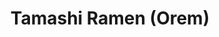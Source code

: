 ---
layout: place
title: "Tamashi Ramen (Orem)"
permalink: /utah/orem/tamashi-ramen-orem.html
stateAbbr: UT
stateName: Utah
cityName: Orem
seo:
  name: "Tamashi Ramen (Orem)"
  type: Restaurant
  links: http://www.tamashiramen.com/
description: "Tamashi Ramen (Orem) serves delicious sushi in Orem, Utah. Try fresh Japanese dishes for a great dining experience. "
place_id: ChIJLUKkIfmbTYcRfgiv04eMYuk
photos:
  - name: >-
      places/ChIJLUKkIfmbTYcRfgiv04eMYuk/photos/AeeoHcIRSd4gbe8WZteX7goHlAp64Cc_3eRituKHDV9ahsKjsaa5wnNvakalDkB_icuFp9wWF22O8-cvMT0lgJEnsMjaKZwEAUgBZ1Luy3ETCWkSBdk6U91dY1pIECvI0SYpftXuoy1kYHmAxZGS8hz5qiVp4CLED2L5_U3m_A91j-S31XoJ6AKjQ1cvMNV9dcl2z9JrqU6TkMITfg11phF9iIiH5OE_4sH6RmaRPIbaUUFyDm07CWwgcCGkeofwNp5ZItaJYD4ZrzJt6YulsbvTOl_b-z6PFwq03GaBxHbTjfetMw
    widthPx: 960
    heightPx: 540
    authorAttributions:
      - displayName: Tamashi Ramen (Orem)
        uri: https://maps.google.com/maps/contrib/104676600163806364399
        photoUri: >-
          https://lh3.googleusercontent.com/a-/ALV-UjXc15ejZOb3bdHKRcUejv6MJjykEIql8g_xYEbJVDPbByhferJH=s100-p-k-no-mo
    flagContentUri: >-
      https://www.google.com/local/imagery/report/?cb_client=maps_api_places.places_api&image_key=!1e10!2sAF1QipPzZeYIMOkz4MsgSaTm3xlt1BgIUgkXuEfOO0zK&hl=en-US
    googleMapsUri: >-
      https://www.google.com/maps/place//data=!3m4!1e2!3m2!1sAF1QipPzZeYIMOkz4MsgSaTm3xlt1BgIUgkXuEfOO0zK!2e10!4m2!3m1!1s0x874d9bf921a4422d:0xe9628c87d3af087e
  - name: >-
      places/ChIJLUKkIfmbTYcRfgiv04eMYuk/photos/AeeoHcJ3yZIrOEuIhF1fnR4BorylO3x5y-0wsLF_arBwrWNE0iVoO_sblGUEB5C2PYkQ1tnKHbbiROfiVxLddsxW7A0o0WBNGtSfnsIpDchNwGohN-f_AfLfrsB6WAmXadGDx3XaojERtv2ijsmajVywvaZeBJtEeJ8Fj906EmutOzGbIKTImvBJ-gpnxSPh4FKdfMid0iVVxnWYyu7ghQeWmHVg8Wt_qC_sPJzuMiwsN3cOIeeXCAhw0pftcIaTDdHshO3PwDouS58tiO3-s9gn2ffrLHruo-XA8nQ6HNi-exJjiA
    widthPx: 1400
    heightPx: 800
    authorAttributions:
      - displayName: Tamashi Ramen (Orem)
        uri: https://maps.google.com/maps/contrib/104676600163806364399
        photoUri: >-
          https://lh3.googleusercontent.com/a-/ALV-UjXc15ejZOb3bdHKRcUejv6MJjykEIql8g_xYEbJVDPbByhferJH=s100-p-k-no-mo
    flagContentUri: >-
      https://www.google.com/local/imagery/report/?cb_client=maps_api_places.places_api&image_key=!1e10!2sAF1QipM8D7bIMAYXh6mhVqk8FyiYEdWFr-qUbKIIdRYj&hl=en-US
    googleMapsUri: >-
      https://www.google.com/maps/place//data=!3m4!1e2!3m2!1sAF1QipM8D7bIMAYXh6mhVqk8FyiYEdWFr-qUbKIIdRYj!2e10!4m2!3m1!1s0x874d9bf921a4422d:0xe9628c87d3af087e
  - name: >-
      places/ChIJLUKkIfmbTYcRfgiv04eMYuk/photos/AeeoHcLOxAhSltLynvU3iOLoehr-zxRPDgbgMs3P9SbaUrlQ8bf-3NcdQh4dKO2RhkJUZ7Z_Pjah9_Os2OXWdumSKQYnL6VfEZHQ0KqQxrkqeqEmLACWCXhGFJZ5HgXfge_hXLGnpokuzhRZEUPzNjL27FLldKpsx7M1j131WQ4QIgGNkWZ6eO84-XPi44CTrbjJ8xnDfm3wUc-wHkwZkjYgZWvUJmD9QCf1tzDNf7yCZoAG6ltVm4fqn02LlRusBJKohnyBmpPzy4ZEApq23E7lWBRe2rhaE1VYSSdaCHowlwJV1bgnKzdrXPPFOkT-VeoUI6tHsgeQWHD6RYqmIxPsXlXgJxpcygFtD1sKHNXxEmrTzVyRouRC76fiUI25dbt98rVCui37m590ZNSNTPkPcLveHHanTen3BGVFdFG8raf3bg
    widthPx: 3024
    heightPx: 4032
    authorAttributions:
      - displayName: Lad Man
        uri: https://maps.google.com/maps/contrib/102282233569384522849
        photoUri: >-
          https://lh3.googleusercontent.com/a-/ALV-UjV2Bykx0JoRLNlhcA-01pkeu-PNLg0B6Yf2ilTSFuWHRkILiyO2=s100-p-k-no-mo
    flagContentUri: >-
      https://www.google.com/local/imagery/report/?cb_client=maps_api_places.places_api&image_key=!1e10!2sCIHM0ogKEICAgIDXqfGuLQ&hl=en-US
    googleMapsUri: >-
      https://www.google.com/maps/place//data=!3m4!1e2!3m2!1sCIHM0ogKEICAgIDXqfGuLQ!2e10!4m2!3m1!1s0x874d9bf921a4422d:0xe9628c87d3af087e
  - name: >-
      places/ChIJLUKkIfmbTYcRfgiv04eMYuk/photos/AeeoHcJrnT8Yxw0NO9SlcEvvUc1EHR4jv4AIuzrfJ2EYocWv6tk_6SFKIDiRTFmnDB_ZUgjixNgM_v0lvZXnCQQ5h1W4G1EsdFVULiBmL9fuUY33HOdmBOiYkCb-DJqlSol5jbdR8ytKa5MvpClS7wD2p9kvGWeyDoeShInMyvrUdohBFzxNyX4W93u5CWcNz0LuKRRMZJcPUnxTaAaJIYqnNNwZaF39aC6PPR813fVl42HkU8ZmQ8Xz1IDb5lM8IyKGSxymks-0g9GCf0PV3SgHJRP6epLDRQ38JpJnQh51SCp9HdnjC2hjfxiWuuxPacPuy-Ze8pziOQTUiX8XhqrX_4UNB9DErRaTstiY0JnyoXoy2cGBskrK18KOIfa8-ulBJGuZgAxD9XbrXlS72i1ScgbvaD3aqojDNZQZIyK-LNNMlCh9
    widthPx: 4032
    heightPx: 2268
    authorAttributions:
      - displayName: Ernie Hernandez
        uri: https://maps.google.com/maps/contrib/107453398201517004249
        photoUri: >-
          https://lh3.googleusercontent.com/a-/ALV-UjUAzbAlKwpyGYLHO7W8UFCASg2IWfGFEHhyPBoN7BHlid6slMlF6Q=s100-p-k-no-mo
    flagContentUri: >-
      https://www.google.com/local/imagery/report/?cb_client=maps_api_places.places_api&image_key=!1e10!2sCIHM0ogKEICAgIC_vKbGlQE&hl=en-US
    googleMapsUri: >-
      https://www.google.com/maps/place//data=!3m4!1e2!3m2!1sCIHM0ogKEICAgIC_vKbGlQE!2e10!4m2!3m1!1s0x874d9bf921a4422d:0xe9628c87d3af087e
  - name: >-
      places/ChIJLUKkIfmbTYcRfgiv04eMYuk/photos/AeeoHcKfK5zgo2xXubGxlwqfSvWm2rvP97iIExDO1q3oEB3fY8_asCuqKG9e_mITcyz60Le0p4VYM0WSUa2lu8DbgD6yeB258shVOamwlEICUC_PSZVtDMaxEJ8je5MO7SIvyhUW5NJWUGls_NjRlZkqXqn615lS2IPu3kPBWtFn_Cf_OsOBwE9bCkCoV1KdfHe53FTMNB1Xvxy1_sMEZNoKLjCSRc1LzD47AfKnAYdZmXsHG3KLC-yebqUW4RqgcBuFNpAf_6iwVhzLygvefXp_tqjEPWQG8IgohJbwgo59_sIPhg
    widthPx: 2316
    heightPx: 2316
    authorAttributions:
      - displayName: Tamashi Ramen (Orem)
        uri: https://maps.google.com/maps/contrib/104676600163806364399
        photoUri: >-
          https://lh3.googleusercontent.com/a-/ALV-UjXc15ejZOb3bdHKRcUejv6MJjykEIql8g_xYEbJVDPbByhferJH=s100-p-k-no-mo
    flagContentUri: >-
      https://www.google.com/local/imagery/report/?cb_client=maps_api_places.places_api&image_key=!1e10!2sAF1QipPPfKeVu8De9ouaohlv0YmJEN4ka7rLMT6t6q4E&hl=en-US
    googleMapsUri: >-
      https://www.google.com/maps/place//data=!3m4!1e2!3m2!1sAF1QipPPfKeVu8De9ouaohlv0YmJEN4ka7rLMT6t6q4E!2e10!4m2!3m1!1s0x874d9bf921a4422d:0xe9628c87d3af087e
  - name: >-
      places/ChIJLUKkIfmbTYcRfgiv04eMYuk/photos/AeeoHcKBex1qIOND6MYzCsfgz0ng8n01qgnDQCXiA-586E4gpUBma6HPXPRc-KMGhRmf0SWBdqAisyz4JYwOkfqhgX_Q9JqMypD3Ez6WSA5uqYEHI7nzZVcv5sKNS7M2wKp7HSueMeFeocww8KuN9htJW_gHvTP8ClL5cl_CceJPa45oZQ7KADODssH8zAZwNwRz72pMf5OEmCGmArRj3K8j103der-QBvKH0o5Yg1oijNglzl80UXOcJLBjl-KtNfe_eTm6QEe_-PhYGl-G8lDNiE5ruxVLUZ3Y89aqlubfYhb5PQ
    widthPx: 2896
    heightPx: 1441
    authorAttributions:
      - displayName: Tamashi Ramen (Orem)
        uri: https://maps.google.com/maps/contrib/104676600163806364399
        photoUri: >-
          https://lh3.googleusercontent.com/a-/ALV-UjXc15ejZOb3bdHKRcUejv6MJjykEIql8g_xYEbJVDPbByhferJH=s100-p-k-no-mo
    flagContentUri: >-
      https://www.google.com/local/imagery/report/?cb_client=maps_api_places.places_api&image_key=!1e10!2sAF1QipMdpFI27QWMe94qZcXQAguFUn6Yyd6PLTaMBDz4&hl=en-US
    googleMapsUri: >-
      https://www.google.com/maps/place//data=!3m4!1e2!3m2!1sAF1QipMdpFI27QWMe94qZcXQAguFUn6Yyd6PLTaMBDz4!2e10!4m2!3m1!1s0x874d9bf921a4422d:0xe9628c87d3af087e
  - name: >-
      places/ChIJLUKkIfmbTYcRfgiv04eMYuk/photos/AeeoHcLe3fSSsTZfkvmRE_f4xZ9CPmQ4Q0U-nn2bd-vF2BLstPglPW3V6QvdUsOPn7qixBt7DC0F-Uyf_upQhH2Fwm_6jNPZKmsnhF2o34yIb-VX8Mcln0tEQWAHZdeXdkfGUHcDznPc44CtQrz1vY9QlW9OVpW-acNArQo2a5OuyQyD5idF68Q2_fTrSUDt0TWSu38d5wB4c4NrzksD5_TysQdPAHCgEH0y3EySqyoCm_KRm0ImHk4JhhYP-5araKX9G89djo63qg5s0f2VoDiFnYCJyzXW4Gw0-sh1is3ThBzIJg
    widthPx: 2320
    heightPx: 2320
    authorAttributions:
      - displayName: Tamashi Ramen (Orem)
        uri: https://maps.google.com/maps/contrib/104676600163806364399
        photoUri: >-
          https://lh3.googleusercontent.com/a-/ALV-UjXc15ejZOb3bdHKRcUejv6MJjykEIql8g_xYEbJVDPbByhferJH=s100-p-k-no-mo
    flagContentUri: >-
      https://www.google.com/local/imagery/report/?cb_client=maps_api_places.places_api&image_key=!1e10!2sAF1QipMqrgYvfUK5ECMMaGEq__LNdtlRj8nQTmWQcljU&hl=en-US
    googleMapsUri: >-
      https://www.google.com/maps/place//data=!3m4!1e2!3m2!1sAF1QipMqrgYvfUK5ECMMaGEq__LNdtlRj8nQTmWQcljU!2e10!4m2!3m1!1s0x874d9bf921a4422d:0xe9628c87d3af087e
  - name: >-
      places/ChIJLUKkIfmbTYcRfgiv04eMYuk/photos/AeeoHcI9QMqHTAZhi-Ccibyms9x7OUNkf34rFMWKIdP6ZNgiWK1_DAZtrZYJjBk469_WMJlIlg2CbNHGD3DkqgFYiGqKEgTGP1eLJkdMd35596cUQwCHMRUz1UdgLISEnw7v0RZBT3yyb6AAVDSoglTUgWU7QMAx3vY6AKDqmT7dTmGcxEEYv4n-ck7Vj7ghl4ziokfk0lmf-qgI682jk20MB_MZtjvq7She9_iRU68vQjTiyVKY8C8ViMEuOOdojkq218BVu0YEiL9ZcCmPYOUdMSfKPd76s0dID9TCOj38st7tPQ
    widthPx: 2111
    heightPx: 2109
    authorAttributions:
      - displayName: Tamashi Ramen (Orem)
        uri: https://maps.google.com/maps/contrib/104676600163806364399
        photoUri: >-
          https://lh3.googleusercontent.com/a-/ALV-UjXc15ejZOb3bdHKRcUejv6MJjykEIql8g_xYEbJVDPbByhferJH=s100-p-k-no-mo
    flagContentUri: >-
      https://www.google.com/local/imagery/report/?cb_client=maps_api_places.places_api&image_key=!1e10!2sAF1QipNwH3By3_KI0XY_XsHSF3npRVnlg6Jdz0NWX3Ig&hl=en-US
    googleMapsUri: >-
      https://www.google.com/maps/place//data=!3m4!1e2!3m2!1sAF1QipNwH3By3_KI0XY_XsHSF3npRVnlg6Jdz0NWX3Ig!2e10!4m2!3m1!1s0x874d9bf921a4422d:0xe9628c87d3af087e
  - name: >-
      places/ChIJLUKkIfmbTYcRfgiv04eMYuk/photos/AeeoHcKFBU892R0Jd7OHlxNt74knDxJvquEBEfTirb9fKGgN3norDMwqQDtxwGcWjh25LS0myC-h-S8bybXuX5uMDy1Q6Sg6TzXe4_rPvjSQX3F0ykeb1dE_HydQmENWRSh25QzrUer4WdvXE1eyqwLBLd9uuRTqF6WTCYJMDlahtXtS4vuxfxXRrREv0SB7zp2vtnUit1j3_jui4f6WWD_cRMLZZzEHvSU78jHUAv1Iy16WgmXeyd1HP5-OUqio6mrIGPJsOLTMC4l3T2ogbh8N9aXOmwQIkEVH3kAfCsJEN00-CQ
    widthPx: 2316
    heightPx: 2316
    authorAttributions:
      - displayName: Tamashi Ramen (Orem)
        uri: https://maps.google.com/maps/contrib/104676600163806364399
        photoUri: >-
          https://lh3.googleusercontent.com/a-/ALV-UjXc15ejZOb3bdHKRcUejv6MJjykEIql8g_xYEbJVDPbByhferJH=s100-p-k-no-mo
    flagContentUri: >-
      https://www.google.com/local/imagery/report/?cb_client=maps_api_places.places_api&image_key=!1e10!2sAF1QipNTX2q6BWDRUQ7UYkW4B34XjqKIPs1jlFMRxJt3&hl=en-US
    googleMapsUri: >-
      https://www.google.com/maps/place//data=!3m4!1e2!3m2!1sAF1QipNTX2q6BWDRUQ7UYkW4B34XjqKIPs1jlFMRxJt3!2e10!4m2!3m1!1s0x874d9bf921a4422d:0xe9628c87d3af087e
  - name: >-
      places/ChIJLUKkIfmbTYcRfgiv04eMYuk/photos/AeeoHcKHxL6GQBf4MEESRPD4-EOP8fcjJCp_0t29NwgfBQlESc06bKTgOMyx3eZOHK6WJ8xAO6ACpi2kr8kwxiM272AFRUM7WVPtpgA68OyeLHoqjJ3DSrt9yCaOw-SnI7MzPS12CenemnpVnlr804X37F-aNS8wgcBPSt2PLvE6Rd3lj0jJMxzkZ6LVP2eOYmH7XeEQJXYnBQxEaF7yMW9NRT4Eeh4NmOWeVJ1eUQXfStue8zK_Mf2kR9R8SLcfUPAEhMxx6huR6heY001mFJywIFMSpNzTU2KSQZ8VwGwERC21Tg
    widthPx: 2094
    heightPx: 2102
    authorAttributions:
      - displayName: Tamashi Ramen (Orem)
        uri: https://maps.google.com/maps/contrib/104676600163806364399
        photoUri: >-
          https://lh3.googleusercontent.com/a-/ALV-UjXc15ejZOb3bdHKRcUejv6MJjykEIql8g_xYEbJVDPbByhferJH=s100-p-k-no-mo
    flagContentUri: >-
      https://www.google.com/local/imagery/report/?cb_client=maps_api_places.places_api&image_key=!1e10!2sAF1QipNR1bvZU-YEjBh_It04iI6Oo3MMn_mZ76wJNV8t&hl=en-US
    googleMapsUri: >-
      https://www.google.com/maps/place//data=!3m4!1e2!3m2!1sAF1QipNR1bvZU-YEjBh_It04iI6Oo3MMn_mZ76wJNV8t!2e10!4m2!3m1!1s0x874d9bf921a4422d:0xe9628c87d3af087e
address: 206 E University Pkwy, Orem, UT 84058, USA
street: 206 E University Pkwy
city: Orem
state: UT
zip: '84058'
country: USA
neighborhood: Cherry Hill
latitude: '40.272074'
longitude: '-111.690094'
accessibility_options:
  wheelchairAccessibleParking: true
  wheelchairAccessibleEntrance: true
  wheelchairAccessibleRestroom: true
  wheelchairAccessibleSeating: true
business_status: OPERATIONAL
name: Tamashi Ramen (Orem)
google_maps_links:
  directionsUri: >-
    https://www.google.com/maps/dir//''/data=!4m7!4m6!1m1!4e2!1m2!1m1!1s0x874d9bf921a4422d:0xe9628c87d3af087e!3e0
  placeUri: https://maps.google.com/?cid=16817158473554790526
  writeAReviewUri: >-
    https://www.google.com/maps/place//data=!4m3!3m2!1s0x874d9bf921a4422d:0xe9628c87d3af087e!12e1
  reviewsUri: >-
    https://www.google.com/maps/place//data=!4m4!3m3!1s0x874d9bf921a4422d:0xe9628c87d3af087e!9m1!1b1
  photosUri: >-
    https://www.google.com/maps/place//data=!4m3!3m2!1s0x874d9bf921a4422d:0xe9628c87d3af087e!10e5
primary_type: Restaurant
opening_hours:
  regular: null
  current: null
secondary_opening_hours:
  regular:
    weekdayDescriptions: null
    type: null
  current:
    weekdayDescriptions: null
    type: null
phone: (801) 691-1894
price_level: PRICE_LEVEL_MODERATE
price_range: $10 &ndash; $20
rating: '4.6'
rating_count: 1064
website: http://www.tamashiramen.com/
reviews: null
parking_options: null
payment_options: null
allow_dogs: null
curbside_pickup: null
delivery: null
dine_in: null
good_for_children: null
good_for_groups: null
good_for_sports: null
live_music: null
menu_for_children: null
outdoor_seating: null
reservable: null
restroom: null
serves_beer: null
serves_breakfast: null
serves_brunch: null
serves_cocktails: null
serves_coffee: null
serves_dinner: null
serves_dessert: null
serves_lunch: null
serves_vegetarian_food: null
serves_wine: null
takeout: null
summary: null

---
